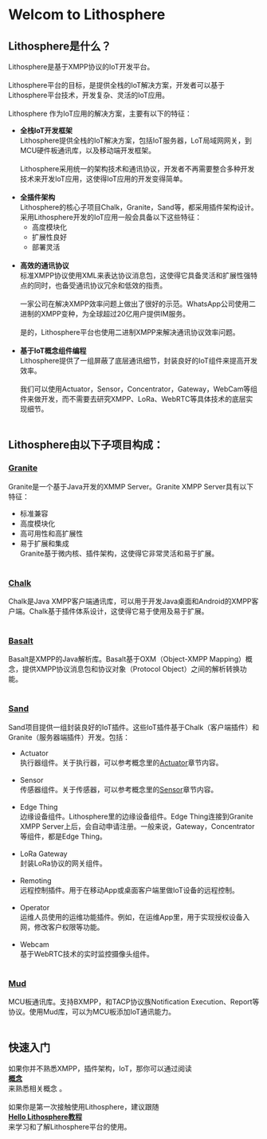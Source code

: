 # Welcom to Lithosphere

## Lithosphere是什么？
Lithosphere是基于XMPP协议的IoT开发平台。<br><br>
Lithosphere平台的目标，是提供全栈的IoT解决方案，开发者可以基于Lithosphere平台技术，开发复杂、灵活的IoT应用。<br><br>
Lithosphere 作为IoT应用的解决方案，主要有以下的特征：
* **全栈IoT开发框架**<br> 
Lithosphere提供全栈的IoT解决方案，包括IoT服务器，LoT局域网网关，到MCU硬件板通讯库，以及移动端开发框架。<br><br>
Lithosphere采用统一的架构技术和通讯协议，开发者不再需要整合多种开发技术来开发IoT应用，这使得IoT应用的开发变得简单。<br><br>
* **全插件架构**<br>
Lithosphere的核心子项目Chalk，Granite，Sand等，都采用插件架构设计。采用Lithosphere开发的IoT应用一般会具备以下这些特征：
  * 高度模块化
  * 扩展性良好
  * 部署灵活
  <br><br>
* **高效的通讯协议**<br>
标准XMPP协议使用XML来表达协议消息包，这使得它具备灵活和扩展性强特点的同时，也备受通讯协议冗余和低效的指责。<br><br>
一家公司在解决XMPP效率问题上做出了很好的示范。WhatsApp公司使用二进制的XMPP变种，为全球超过20亿用户提供IM服务。<br><br>
是的，Lithosphere平台也使用二进制XMPP来解决通讯协议效率问题。
<br><br>
* **基于IoT概念组件编程**<br>
Lithosphere提供了一组屏蔽了底层通讯细节，封装良好的IoT组件来提高开发效率。<br><br>
我们可以使用Actuator，Sensor，Concentrator，Gateway，WebCam等组件来做开发，而不需要去研究XMPP、LoRa、WebRTC等具体技术的底层实现细节。
<br><br>
## Lithosphere由以下子项目构成：
### [Granite](https://github.com/TheFirstLineOfCode/granite)<br>
Granite是一个基于Java开发的XMMP Server。Granite XMPP Server具有以下特征：
* 标准兼容
* 高度模块化
* 高可用性和高扩展性
* 易于扩展和集成  
Granite基于微内核、插件架构，这使得它非常灵活和易于扩展。
<br><br>
### [Chalk](https://github.com/TheFirstLineOfCode/chalk)<br>
Chalk是Java XMPP客户端通讯库，可以用于开发Java桌面和Android的XMPP客户端。Chalk基于插件体系设计，这使得它易于使用及易于扩展。
<br><br>
### [Basalt](https://github.com/TheFirstLineOfCode/basalt)<br>
Basalt是XMPP的Java解析库。Basalt基于OXM（Object-XMPP Mapping）概念，提供XMPP协议消息包和协议对象（Protocol Object）之间的解析转换功能。
<br><br>
### [Sand](https://github.com/TheFirstLineOfCode/sand)<br>
Sand项目提供一组封装良好的IoT插件。这些IoT插件基于Chalk（客户端插件）和Granite（服务器端插件）开发。包括：
* Actuator<br>
执行器组件。关于执行器，可以参考概念里的[Actuator](./Concepts.md#Actuator)章节内容。
<br><br>
* Sensor<br>
传感器组件。关于传感器，可以参考概念里的[Sensor](./Concepts.md#Sensor)章节内容。
<br><br>
* Edge Thing<br>
边缘设备组件。Lithosphere里的边缘设备组件。Edge Thing连接到Granite XMPP Server上后，会自动申请注册。一般来说，Gateway，Concentrator等组件，都是Edge Thing。
<br><br>
* LoRa Gateway<br>
封装LoRa协议的网关组件。
<br><br>
* Remoting<br>
远程控制插件。用于在移动App或桌面客户端里做IoT设备的远程控制。
<br><br>
* Operator<br>
运维人员使用的运维功能插件。例如，在运维App里，用于实现授权设备入网，修改客户权限等功能。
<br><br>
* Webcam<br>
基于WebRTC技术的实时监控摄像头组件。
<br><br>
### [Mud](https://github.com/TheFirstLineOfCode/mud)<br>
MCU板通讯库。支持BXMPP，和TACP协议族Notification
Execution、Report等协议。使用Mud库，可以为MCU板添加IoT通讯能力。
<br><br>
## 快速入门
如果你并不熟悉XMPP，插件架构，IoT，那你可以通过阅读<br>
[**概念**](./Concepts.md)<br>
来熟悉相关概念 。<br><br>
如果你是第一次接触使用Lithosphere，建议跟随<br>
[**Hello Lithosphere教程**](./Hello_Lithosphere_Tutorials.md)<br>
来学习和了解Lithosphere平台的使用。
